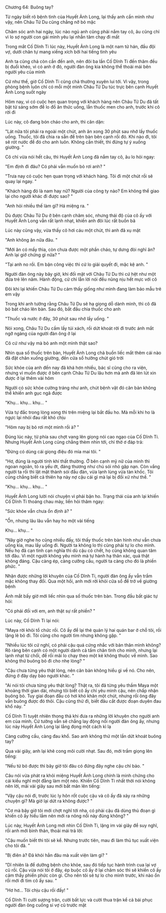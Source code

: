 




Chương 64: Buông tay?

Từ ngày biết rõ bệnh tình của Huyết Ảnh Long, lại thấy anh cần mình như vậy, nên Châu Tử Du cũng chẳng nỡ bỏ mặc

Chăm sóc anh hai ngày, lúc nào ngủ anh cũng phải nắm tay cô, âu cũng chỉ vì lo sợ người con gái mình yêu lại nhẫn tâm chạy đi mất

Trong mắt Cố Dĩnh Ti lúc này, Huyết Ảnh Long là một nam tử hán, đầu đội vợ, dưới chân tự mang xiềng xích bởi hai tiếng tình yêu

Anh ta cũng chả còn cần đến anh, nên đôi ba lần Cố Dĩnh Ti đến thăm đều bị đuổi khéo, vì có anh ở đó, người đàn ông kia không thể thoải mái bên người yêu của mình

Cứ như thế, giờ Cố Dĩnh Ti cũng chả thường xuyên lui tới. Vì vậy, trong phòng bệnh luôn chỉ có mỗi một mình Châu Tử Du túc trực bên cạnh Huyết Ảnh Long suốt ngày

Hôm nay, vì có cuộc hẹn quan trọng với khách hàng nên Châu Tử Du đã tất bật từ sáng sớm để lo đồ ăn thức uống, lẫn thuốc men cho anh, trước khi cô rời đi

Lúc này, cô đang bón cháo cho anh, thì căn dặn:

"Lát nữa tôi phải ra ngoài một chút, anh ăn xong 30 phút sau nhớ lấy thuốc uống. Thuốc, tôi đã chia ra sẵn để trên bàn bên cạnh rồi đó. Khi nào đi, tôi sẽ rót nước để đó cho anh luôn. Không cần thiết, thì đừng tự ý xuống giường. "

Cô chỉ vừa nói hết câu, thì Huyết Ảnh Long đã nắm tay cô, âu lo hỏi ngay:

"Em định đi đâu? Có phải vẫn muốn bỏ rơi anh? "

"Trưa nay có cuộc hẹn quan trọng với khách hàng. Tôi đi một chút rồi sẽ quay lại ngay. "

"Khách hàng đó là nam hay nữ? Người của công ty nào? Em không thể giao lại cho người khác đi được sao? "

"Anh hỏi nhiều thế làm gì? Há miệng ra. "

Dù được Châu Tử Du ở bên cạnh chăm sóc, nhưng thái độ của cô ấy với Huyết Ảnh Long vẫn rất lạnh nhạt, khiến anh đôi lúc rất buồn bã

Lúc này cũng vậy, vừa thấy cô hơi cáu một chút, thì anh đã xụ mặt

"Anh không ăn nữa đâu. "

"Mới ăn có mấy thìa, còn chưa được một phần cháo, tự dưng đòi nghỉ ăn? Anh lại giở chứng gì nữa? "

"Tại anh no rồi. Em bận công việc thì cứ lo giải quyết đi, mặc kệ anh. "

Người đàn ông này bây giờ, khi đối mặt với Châu Tử Du thì cứ hệt như một đứa trẻ lên năm. Hành động, cử chỉ lẫn lời nói đều nũng nịu hết mực với cô

Đôi khi lại khiến Châu Tử Du cảm thấy giống như mình đang làm bảo mẫu trẻ em vậy

Trong khi anh tưởng rằng Châu Tử Du sẽ hạ giọng dỗ dành mình, thì cô đã bỏ bát cháo lên bàn. Sau đó, bắt đầu chia thuốc cho anh

"Thuốc và nước ở đây, 30 phút sau nhớ lấy uống. "

Nói xong, Châu Tử Du cầm lấy túi xách, rồi dứt khoát rời đi trước ánh mắt ngỡ ngàng của người đàn ông ở lại

Cô cứ như vậy mà bỏ anh một mình thật sao?

Nhìn qua số thuốc trên bàn, Huyết Ảnh Long chả buồn liếc mắt thêm cái nào đã đặt chân xuống giường, đến cửa sổ hưởng chút gió trời

Sức khỏe của anh đến nay đã khá hơn nhiều, bác sĩ cũng cho ra viện, nhưng vì muốn được ở bên cạnh Châu Tử Du lâu hơn mà anh đã lén lút xin được ở lại thêm vài hôm

Người có sức khỏe cường tráng như anh, chút bệnh vặt đó căn bản không thể khiến anh gục ngã được

"Khụ... khụ... khụ... "

Vừa tự đắc trong lòng xong thì trên miệng lại bắt đầu ho. Mà mỗi khi ho là ngực lại nhói đau rất khó chịu

"Hôm nay bị bỏ rơi một mình rồi à? "

Đúng lúc này, từ phía sau chợt vang lên giọng nói cao ngạo của Cố Dĩnh Ti. Nhưng Huyết Ảnh Long cũng chẳng thèm nhìn tới, chỉ thờ ơ đáp trả:

"Đừng có dùng cái giọng điệu đó mỉa mai tôi. "

"Hơ, đúng là người tính khí thất thường. Ở bên cạnh mỹ nữ của mình thì ngoan ngoãn, tỏ ra yếu ớt, đáng thương như chú sói nhỏ gặp nạn. Còn vắng người ta rồi thì lật mặt thành sói đầu đàn, vừa lạnh lùng vừa tàn khốc. Tôi cũng chẳng biết cả thiên hạ này nợ cậu cái gì mà lại bị đối xử như thế. "

"Khụ... khụ... khụ... "

Huyết Ảnh Long lười nói chuyện vì phải bận ho. Trạng thái của anh lại khiến Cố Dĩnh Ti thoáng chau mày, liền hỏi thăm ngay:

"Sức khỏe vẫn chưa ổn định à? "

"Ổn, nhưng lâu lâu vẫn hay ho một vài tiếng

Khụ... khụ... "

"Nãy giờ nghe ho cũng nhiều đấy, tôi thấy thuốc trên bàn hình như vẫn chưa uống kìa, mau lấy uống đi. Người ta không lo thì cũng phải tự lo cho mình. Nếu họ đã cạn tình cạn nghĩa thì dù cậu có chết, họ cũng không quan tâm tới đâu. Vì một người không yêu mình mà tự hành hạ thân xác, quả thật không đáng. Cậu càng ép, càng cưỡng cầu, người ta càng cho đó là phiền phức. "

Nhận được những lời khuyên của Cố Dĩnh Ti, người đàn ông ấy vẫn trầm mặc không thay đổi. Qua một hồi, anh mới rời khỏi cửa sổ để trở về giường bệnh

Ánh mắt bấy giờ mới liếc nhìn qua số thuốc trên bàn. Trong đầu bất giác tự hỏi:

"Có phải đối với em, anh thật sự rất phiền? "

Lúc này, Cố Dĩnh Ti lại nói:

"Maya rời khỏi tổ chức rồi. Cô ấy để lại thẻ quản lý hai quán bar ở chỗ tôi, rồi lặng lẽ bỏ đi. Tôi cũng cho người tìm nhưng không gặp. "

"Nhiều lúc tôi cứ nghĩ, có phải cậu quá cứng nhắc với bản thân mình không? Rõ ràng bên cạnh có một người dành cả tấm chân tình cho mình, nhưng lại lạnh nhạt từ chối, để rồi mãi lo chạy theo một kẻ không thuộc về mình. Sao không thử buông bỏ đi cho nhẹ lòng? "

"Cậu chưa từng yêu thật lòng, nên căn bản không hiểu gì về nó. Cho nên, đừng ở đây dạy bảo người khác. "

"Ai nói tôi chưa từng yêu thật lòng? Thật ra, tôi đã từng yêu thầm Maya một khoảng thời gian dài, nhưng tôi biết cô ấy chỉ yêu mình cậu, nên chấp nhận buông bỏ. Tuy giai đoạn đầu có hơi khó khăn một chút, nhưng rồi ông đây vẫn buông được đó thôi. Cậu cũng thử đi, biết đâu cắt được đoạn duyên đau khổ này. "

Cố Dĩnh Ti tuyệt nhiên thong thả khi đưa ra những lời khuyên cho người anh em của mình. Cứ tưởng vẫn sẽ chẳng lay động nổi người đàn ông ấy, nhưng lúc này Huyết Ảnh Long lại lắng đọng một cách kì lạ

Càng cưỡng cầu, càng đau khổ. Sao anh không thử một lần dứt khoát buông tay?

Qua vài giây, anh lại khẽ cong môi cười nhạt. Sau đó, mới trầm giọng lên tiếng:

"Nếu từ bỏ được thì bây giờ tôi đâu có đứng đây nghe cậu chỉ bảo. "

Câu nói vừa phát ra khỏi miệng Huyết Ảnh Long chính là minh chứng cho cái kiểu nghĩ một đằng làm một nẻo. Khiến Cố Dĩnh Ti nhất thời nói không nên lời, mãi vài giây sau mới bất mãn lên tiếng:

"Vậy cậu nói đi, trước lúc ly hôn rốt cuộc cậu và cô ấy đã xảy ra những chuyện gì? Mà giờ lại dứt ra không được? "

"Cơ mà bây giờ tôi mới chợt nghĩ tới nha, có phải cậu đã dùng thủ đoạn gì khiến cô ấy hiểu lầm nên mới ra nông nổi này đúng không? "

Lúc này, Huyết Ảnh Long mới nhìn Cố Dĩnh Ti, lặng im vài giây để suy nghĩ, rồi anh mới bình thản, thoải mái trả lời:

"Cậu muốn biết thì tôi sẽ kể. Nhưng trước tiên, mau đi làm thủ tục xuất viện cho tôi đã. "

"Bị điên à? Đã khỏi hẳn đâu mà xuất viện làm gì? "

"Dĩ nhiên là để dưỡng bệnh cho khỏe, sau đó tiếp tục hành trình cua lại vợ cũ rồi. Cậu vừa nói tôi ở đây, ép buộc cô ấy ở lại chăm sóc thì sẽ khiến cô ấy cảm thấy phiền phức còn gì. Cho nên tôi sẽ tự lo cho mình trước, khi nào ổn rồi mới đi tìm cô ấy sau. "

"Hơ hơ... Tôi chịu cậu rồi đấy! "

Cố Dĩnh Ti cười sượng trân, cười bất lực và cười thua trận kể cả bái phục người đàn ông cuồng si vợ cũ trước mặt




